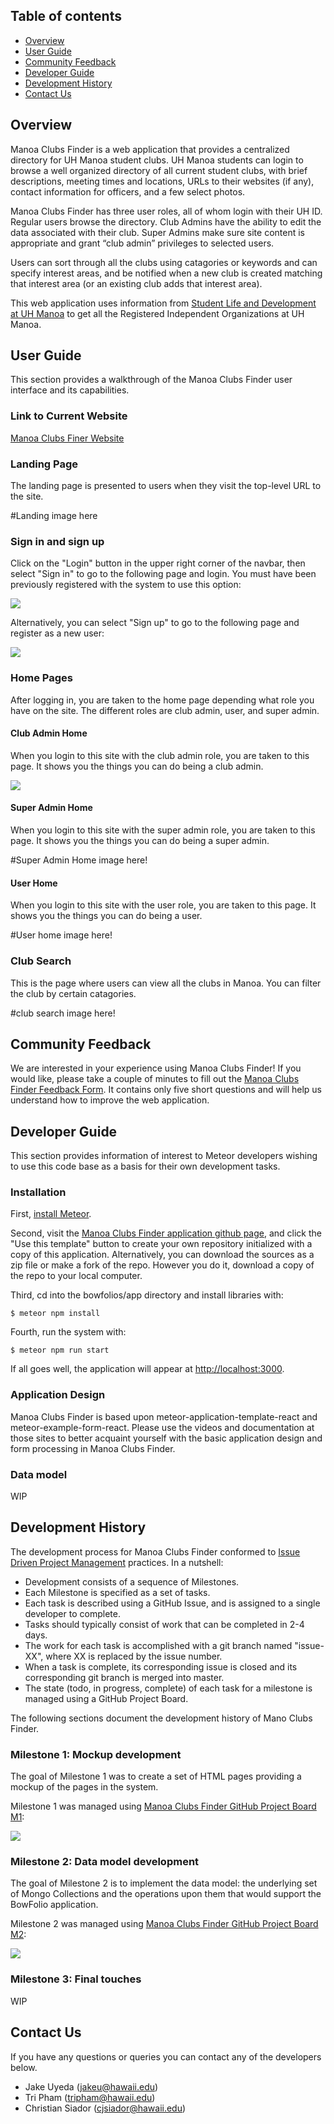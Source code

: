 ## Table of contents

* [Overview](#overview)
* [User Guide](#user-guide)
* [Community Feedback](#community-feedback)
* [Developer Guide](#developer-guide)
* [Development History](#development-history)
* [Contact Us](#contact-us)



## Overview

Manoa Clubs Finder is a web application that provides a centralized directory for UH Manoa student clubs. UH Manoa students can login to browse a well organized directory of all current student clubs, with brief descriptions, meeting times and locations, URLs to their websites (if any), contact information for officers, and a few select photos.

Manoa Clubs Finder has three user roles, all of whom login with their UH ID. Regular users browse the directory. Club Admins have the ability to edit the data associated with their club. Super Admins make sure site content is appropriate and grant “club admin” privileges to selected users.

Users can sort through all the clubs using catagories or keywords and can specify interest areas, and be notified when a new club is created matching that interest area (or an existing club adds that interest area).

This web application uses information from [Student Life and Development at UH Manoa](http://www.manoa.hawaii.edu/studentlife/studentorg/rio.php) to get all the Registered Independent Organizations at UH Manoa.

## User Guide

This section provides a walkthrough of the Manoa Clubs Finder user interface and its capabilities.

### Link to Current Website

[Manoa Clubs Finer Website](http://165.227.24.142/#/)

### Landing Page

The landing page is presented to users when they visit the top-level URL to the site.

#Landing image here

### Sign in and sign up

Click on the "Login" button in the upper right corner of the navbar, then select "Sign in" to go to the following page and login. You must have been previously registered with the system to use this option:

![](images/Login.PNG)

Alternatively, you can select "Sign up" to go to the following page and register as a new user:

![](images/register.PNG)

### Home Pages

After logging in, you are taken to the home page depending what role you have on the site. The different roles are club admin, user, and super admin.

#### Club Admin Home

When you login to this site with the club admin role, you are taken to this page. It shows you the things you can do being a club admin.

![](images/clubadminhome.PNG)

#### Super Admin Home

When you login to this site with the super admin role, you are taken to this page. It shows you the things you can do being a super admin.

#Super Admin Home image here!

#### User Home

When you login to this site with the user role, you are taken to this page. It shows you the things you can do being a user.

#User home image here!

### Club Search

This is the page where users can view all the clubs in Manoa. You can filter the club by certain catagories.

#club search image here!

## Community Feedback

We are interested in your experience using Manoa Clubs Finder!  If you would like, please take a couple of minutes to fill out the [Manoa Clubs Finder Feedback Form](https://docs.google.com/forms/d/e/1FAIpQLSdTZstgumOwQexxq4t9Ax4-_o3eCTdFLJ3gSHCjZxQBMfPI4Q/viewform?usp=pp_url). It contains only five short questions and will help us understand how to improve the web application.

## Developer Guide

This section provides information of interest to Meteor developers wishing to use this code base as a basis for their own development tasks.

### Installation

First, [install Meteor](https://www.meteor.com/install).

Second, visit the [Manoa Clubs Finder application github page](https://github.com/manoa-clubs-finder/manoa-clubs-finder), and click the "Use this template" button to create your own repository initialized with a copy of this application. Alternatively, you can download the sources as a zip file or make a fork of the repo.  However you do it, download a copy of the repo to your local computer.

Third, cd into the bowfolios/app directory and install libraries with:

```
$ meteor npm install
```

Fourth, run the system with:

```
$ meteor npm run start
```

If all goes well, the application will appear at [http://localhost:3000](http://localhost:3000).

### Application Design

Manoa Clubs Finder is based upon meteor-application-template-react and meteor-example-form-react. Please use the videos and documentation at those sites to better acquaint yourself with the basic application design and form processing in Manoa Clubs Finder.

### Data model

WIP

## Development History

The development process for Manoa Clubs Finder conformed to [Issue Driven Project Management](http://courses.ics.hawaii.edu/ics314f19/modules/project-management/) practices. In a nutshell:

* Development consists of a sequence of Milestones.
* Each Milestone is specified as a set of tasks.
* Each task is described using a GitHub Issue, and is assigned to a single developer to complete.
* Tasks should typically consist of work that can be completed in 2-4 days.
* The work for each task is accomplished with a git branch named "issue-XX", where XX is replaced by the issue number.
* When a task is complete, its corresponding issue is closed and its corresponding git branch is merged into master.
* The state (todo, in progress, complete) of each task for a milestone is managed using a GitHub Project Board.

The following sections document the development history of Mano Clubs Finder.

### Milestone 1: Mockup development

The goal of Milestone 1 was to create a set of HTML pages providing a mockup of the pages in the system.

Milestone 1 was managed using [Manoa Clubs Finder GitHub Project Board M1](https://github.com/manoa-clubs-finder/manoa-clubs-finder/projects/1):

![](images/project-board-1.PNG)

### Milestone 2: Data model development

The goal of Milestone 2 is to implement the data model: the underlying set of Mongo Collections and the operations upon them that would support the BowFolio application.

Milestone 2 was managed using [Manoa Clubs Finder GitHub Project Board M2](https://github.com/manoa-clubs-finder/manoa-clubs-finder/projects/2):

![](images/project-board-2.PNG)

### Milestone 3: Final touches

WIP

## Contact Us

If you have any questions or queries you can contact any of the developers below.

* Jake Uyeda (jakeu@hawaii.edu)
* Tri Pham (tripham@hawaii.edu)
* Christian Siador (cjsiador@hawaii.edu)
